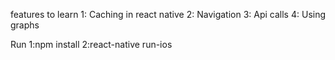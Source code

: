 features to learn 
1: Caching in react native 
2: Navigation
3: Api calls 
4: Using graphs

Run 
1:npm install
2:react-native run-ios
